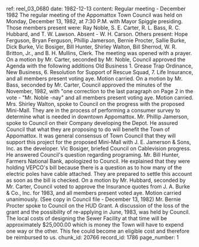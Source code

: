 ref: reel_03_0680
date: 1982-12-13
content: Regular meeting - December 1982
The regular meeting of the Appomattox Town Council was held on Monday, December 13, 1982, at 7:30 P.M. with Mayor Spiggle presiding.
Those members present were: Ray Noble, S. E. Carter, R. L. Bass, R. C. Hubbard, and T. W. Lawson. Absent - W. H. Carson.
Others present: Hope Ferguson, Bryan Ferguson, Phillip Jamerson, Bernie Procter, Sallie Burke, Dick Burke, Vic Bosiger, Bill Hunter, Shirley Walton, Bill Sherrod, W. R. Britton, Jr., and B. H. Mullins, Clerk.
The meeting was opened with a prayer.
On a motion by Mr. Carter, seconded by Mr. Noble, Council approved the Agenda with the following additions Old Business 1. Grease Trap Ordinance, New Business, 6. Resolution for Support of Rescue Squad, 7. Life Insurance, and all members present voting aye. Motion carried.
On a motion by Mr. Bass, seconded by Mr. Carter, Council approved the minutes of the November, 1982, with "one correction to the last paragraph on Page 2 in the vote - "Mr. Noble -nay" and all members present voting aye. Motion carried.
Mrs. Shirley Walton, spoke to Council on the progress with the proposed Mini-Mall. They are in the process of performing a consumer survey to determine what is needed in downtown Appomattox.
Mr. Phillip Jamerson, spoke to Council on their Company developing the Depot. He assured Council that what they are proposing to do will benefit the Town of Appomattox.
It was general consensus of Town Council that they will support this project for the proposed Mini-Mall with J. E. Jamerson & Sons, Inc. as the developer.
Vic Bosiger, briefed Council on Cablevision progress. He answered Council's question regarding programing.
Mr. Bill Hunter, Farmers National Bank, apologized to Council. He explained that they were holding VEPCO's bill because there is a question as to how many of the electric poles have cable attached. They are prepared to settle this account as soon as the bill is checked.
On a motion by Mr. Hubbard, seconded by Mr. Carter, Council voted to approve the Insurance quotes from J. A. Burke & Co., Inc. for 1983, and all members present voted aye. Motion carried unanimously. (See copy in Council file - December 13, 1982)
Mr. Bernie Procter spoke to Council on the HUD Grant. A discussion of the loss of the grant and the possibility of re-applying in June, 1983, was held by Council. The local costs of designing the Sewer Facility at that time will be approximately $25,000.00 which is money the Town will have to expend one way or the other. This fee could become an eligible cost and therefore be reimbursed to us.
chunk_id: 20766
record_id: 1786
page_number: 1

